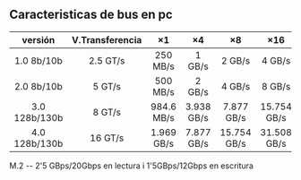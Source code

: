 ## Caracteristicas de bus en pc
| versión      | V.Transferencia | ×1            | ×4        | ×8         |    ×16        |
|:------------:|:---------------:|:----------:|:---------:|:----------:|:-----------:|
|1.0    8b/10b     |2.5 GT/s         |    250 MB/s    |1 GB/s        |2 GB/s         |4 GB/s       |
|2.0    8b/10b     |5 GT/s             |500 MB/s      |2 GB/s        |4 GB/s      |    8 GB/s     |
|3.0    128b/130b|    8 GT/s         |    984.6 MB/s|    3.938 GB/s|    7.877 GB/s |15.754 GB/s  |
|4.0 128b/130b |    16 GT/s        |    1.969 GB/s|    7.877 GB/s|    15.754 GB/s|    31.508 GB/s|

M.2 -- 2'5 GBps/20Gbps en lectura i 1'5GBps/12Gbps en escritura

